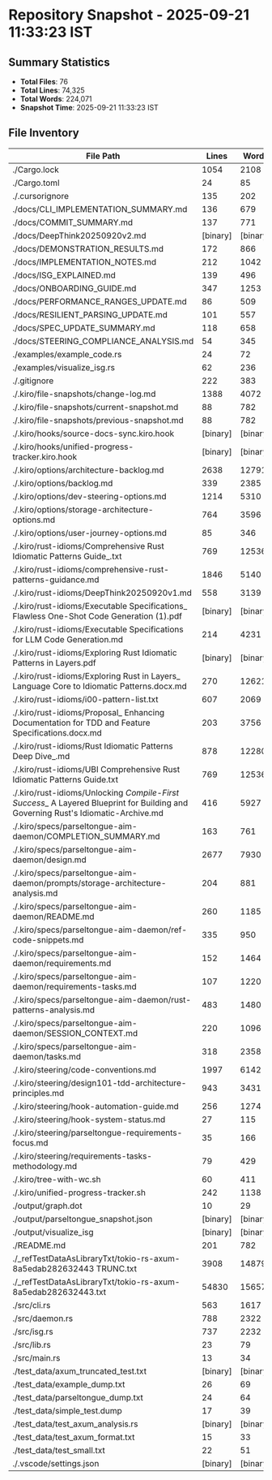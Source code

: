 # Repository Snapshot - 2025-09-21 11:33:23 IST

## Summary Statistics
- **Total Files**: 76
- **Total Lines**: 74,325
- **Total Words**: 224,071
- **Snapshot Time**: 2025-09-21 11:33:23 IST

## File Inventory

| File Path | Lines | Words | Size |
|-----------|-------|-------|------|
| ./Cargo.lock | 1054 | 2108 | 28K |
| ./Cargo.toml | 24 | 85 | 521 |
| ./.cursorignore | 135 | 202 | 1.7K |
| ./docs/CLI_IMPLEMENTATION_SUMMARY.md | 136 | 679 | 5.1K |
| ./docs/COMMIT_SUMMARY.md | 137 | 771 | 6.1K |
| ./docs/DeepThink20250920v2.md | [binary] | [binary] | 0 |
| ./docs/DEMONSTRATION_RESULTS.md | 172 | 866 | 6.5K |
| ./docs/IMPLEMENTATION_NOTES.md | 212 | 1042 | 8.1K |
| ./docs/ISG_EXPLAINED.md | 139 | 496 | 3.4K |
| ./docs/ONBOARDING_GUIDE.md | 347 | 1253 | 9.3K |
| ./docs/PERFORMANCE_RANGES_UPDATE.md | 86 | 509 | 3.7K |
| ./docs/RESILIENT_PARSING_UPDATE.md | 101 | 557 | 4.2K |
| ./docs/SPEC_UPDATE_SUMMARY.md | 118 | 658 | 5.0K |
| ./docs/STEERING_COMPLIANCE_ANALYSIS.md | 54 | 345 | 2.5K |
| ./examples/example_code.rs | 24 | 72 | 460 |
| ./examples/visualize_isg.rs | 62 | 236 | 2.4K |
| ./.gitignore | 222 | 383 | 2.9K |
| ./.kiro/file-snapshots/change-log.md | 1388 | 4072 | 31K |
| ./.kiro/file-snapshots/current-snapshot.md | 88 | 782 | 5.1K |
| ./.kiro/file-snapshots/previous-snapshot.md | 88 | 782 | 5.1K |
| ./.kiro/hooks/source-docs-sync.kiro.hook | [binary] | [binary] | 1.8K |
| ./.kiro/hooks/unified-progress-tracker.kiro.hook | [binary] | [binary] | 545 |
| ./.kiro/options/architecture-backlog.md | 2638 | 12791 | 104K |
| ./.kiro/options/backlog.md | 339 | 2385 | 19K |
| ./.kiro/options/dev-steering-options.md | 1214 | 5310 | 44K |
| ./.kiro/options/storage-architecture-options.md | 764 | 3596 | 29K |
| ./.kiro/options/user-journey-options.md | 85 | 346 | 2.9K |
| ./.kiro/rust-idioms/Comprehensive Rust Idiomatic Patterns Guide_.txt | 769 | 12536 | 90K |
| ./.kiro/rust-idioms/comprehensive-rust-patterns-guidance.md | 1846 | 5140 | 51K |
| ./.kiro/rust-idioms/DeepThink20250920v1.md | 558 | 3139 | 25K |
| ./.kiro/rust-idioms/Executable Specifications_ Flawless One-Shot Code Generation (1).pdf | [binary] | [binary] | 83K |
| ./.kiro/rust-idioms/Executable Specifications for LLM Code Generation.md | 214 | 4231 | 33K |
| ./.kiro/rust-idioms/Exploring Rust Idiomatic Patterns in Layers.pdf | [binary] | [binary] | 613K |
| ./.kiro/rust-idioms/Exploring Rust in Layers_ Language Core to Idiomatic Patterns.docx.md | 270 | 12621 | 97K |
| ./.kiro/rust-idioms/i00-pattern-list.txt | 607 | 2069 | 18K |
| ./.kiro/rust-idioms/Proposal_ Enhancing Documentation for TDD and Feature Specifications.docx.md | 203 | 3756 | 28K |
| ./.kiro/rust-idioms/Rust Idiomatic Patterns Deep Dive_.md | 878 | 12280 | 95K |
| ./.kiro/rust-idioms/UBI Comprehensive Rust Idiomatic Patterns Guide.txt | 769 | 12536 | 90K |
| ./.kiro/rust-idioms/Unlocking _Compile-First Success__ A Layered Blueprint for Building and Governing Rust's Idiomatic-Archive.md | 416 | 5927 | 47K |
| ./.kiro/specs/parseltongue-aim-daemon/COMPLETION_SUMMARY.md | 163 | 761 | 5.7K |
| ./.kiro/specs/parseltongue-aim-daemon/design.md | 2677 | 7930 | 87K |
| ./.kiro/specs/parseltongue-aim-daemon/prompts/storage-architecture-analysis.md | 204 | 881 | 7.2K |
| ./.kiro/specs/parseltongue-aim-daemon/README.md | 260 | 1185 | 11K |
| ./.kiro/specs/parseltongue-aim-daemon/ref-code-snippets.md | 335 | 950 | 9.7K |
| ./.kiro/specs/parseltongue-aim-daemon/requirements.md | 152 | 1464 | 9.8K |
| ./.kiro/specs/parseltongue-aim-daemon/requirements-tasks.md | 107 | 1220 | 9.6K |
| ./.kiro/specs/parseltongue-aim-daemon/rust-patterns-analysis.md | 483 | 1480 | 14K |
| ./.kiro/specs/parseltongue-aim-daemon/SESSION_CONTEXT.md | 220 | 1096 | 8.7K |
| ./.kiro/specs/parseltongue-aim-daemon/tasks.md | 318 | 2358 | 19K |
| ./.kiro/steering/code-conventions.md | 1997 | 6142 | 53K |
| ./.kiro/steering/design101-tdd-architecture-principles.md | 943 | 3431 | 29K |
| ./.kiro/steering/hook-automation-guide.md | 256 | 1274 | 11K |
| ./.kiro/steering/hook-system-status.md | 27 | 115 | 912 |
| ./.kiro/steering/parseltongue-requirements-focus.md | 35 | 166 | 1.3K |
| ./.kiro/steering/requirements-tasks-methodology.md | 79 | 429 | 3.5K |
| ./.kiro/tree-with-wc.sh | 60 | 411 | 2.7K |
| ./.kiro/unified-progress-tracker.sh | 242 | 1138 | 9.4K |
| ./output/graph.dot | 10 | 29 | 421 |
| ./output/parseltongue_snapshot.json | [binary] | [binary] | 188K |
| ./output/visualize_isg | [binary] | [binary] | 28M |
| ./README.md | 201 | 782 | 6.0K |
| ./_refTestDataAsLibraryTxt/tokio-rs-axum-8a5edab282632443 TRUNC.txt | 3908 | 14879 | 136K |
| ./_refTestDataAsLibraryTxt/tokio-rs-axum-8a5edab282632443.txt | 54830 | 156578 | 1.6M |
| ./src/cli.rs | 563 | 1617 | 19K |
| ./src/daemon.rs | 788 | 2322 | 28K |
| ./src/isg.rs | 737 | 2232 | 27K |
| ./src/lib.rs | 23 | 79 | 591 |
| ./src/main.rs | 13 | 34 | 280 |
| ./test_data/axum_truncated_test.txt | [binary] | [binary] | 0 |
| ./test_data/example_dump.txt | 26 | 69 | 455 |
| ./test_data/parseltongue_dump.txt | 24 | 64 | 514 |
| ./test_data/simple_test.dump | 17 | 39 | 248 |
| ./test_data/test_axum_analysis.rs | [binary] | [binary] | 0 |
| ./test_data/test_axum_format.txt | 15 | 33 | 297 |
| ./test_data/test_small.txt | 22 | 51 | 401 |
| ./.vscode/settings.json | [binary] | [binary] | 44 |
